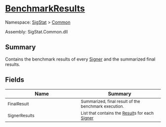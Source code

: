 # [BenchmarkResults](./BenchmarkResults.md)

Namespace: [SigStat]() > [Common](./README.md)

Assembly: SigStat.Common.dll

## Summary
Contains the benchmark results of every [Signer](../../docs/md/SigStat/Common/Signer.md) and the summarized final results.

## Fields

| Name<div><a href="#"><img width=400></a></div> | Summary<div><a href="#"><img width=475></a></div> | 
| --- | --- | 
| <sub>FinalResult</sub> | <sub>Summarized, final result of the benchmark execution.</sub> | 
| <sub>SignerResults</sub> | <sub>List that contains the [Result](../../docs/md/SigStat/Common/Result.md)s for each [Signer](../../docs/md/SigStat/Common/Signer.md)</sub> | 


